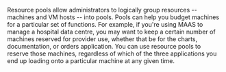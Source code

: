 Resource pools allow administrators to logically group resources -- machines and VM hosts -- into pools. Pools can help you budget machines for a particular set of functions.  For example, if you're using MAAS to manage a hospital data centre, you may want to keep a certain number of machines reserved for provider use, whether that be for the charts, documentation, or orders application.  You can use resource pools to reserve those machines, regardless of which of the three applications you end up loading onto a particular machine at any given time. 

<!-- snap-2-7-cli snap-2-8-cli snap-2-9-cli deb-2-7-cli deb-2-8-cli deb-2-9-cli

#### Quick questions you may have:

* [How can I create a resource pool?](#heading--creating-a-resource-pool)
* [How can I list available resource pools?](#heading--list-available-resource-pools)
* [How can I list a single resource pool?](#heading--list-a-single-resource-pool)
* [How can I update a resource pool?](#heading--update-a-resource-pool)
* [How can I delete a resource pool?](#heading--delete-a-resource-pool)
* [How can I add a machine to a resource pool?](#heading--add-a-machine-to-a-resource-pool)
* [How can I get started with MAAS CLI?](/t/maas-cli/802)

<h2 id="heading--creating-a-resource-pool">Creating a resource pool</h2>

Here's an example that demonstrates how to create a new resource pool named `myresource`.

``` bash
maas $PROFILE resource-pools create name=myresource description="A new resource pool."
```

[note]
The `description` field is optional.
[/note]

<h2 id="heading--list-available-resource-pools">List available resource pools</h2>

``` bash
maas $PROFILE resource-pools read
```

<h2 id="heading--list-a-single-resource-pool">List a single resource pool</h2>

``` bash
maas $PROFILE resource-pool read $RESOURCE_POOL_ID
```

<h2 id="heading--update-a-resource-pool">Update a resource pool</h2>

``` bash
maas $PROFILE resource-pool update $RESOURCE_POOL_ID name=newname description="A new description."
```

[note]
The `name` and `description` fields are optional.
[/note]

<h2 id="heading--delete-a-resource-pool">Delete a resource pool</h2>

``` bash
maas $PROFILE resource-pool delete $RESOURCE_POOL_ID
```

<h2 id="heading--add-a-machine-to-a-resource-pool">Add a machine to a resource pool</h2>

``` bash
maas $PROFILE machine update $SYSTEM_ID pool=$POOL_NAME
```

snap-2-7-cli snap-2-8-cli snap-2-9-cli deb-2-7-cli deb-2-8-cli deb-2-9-cli -->

<!-- snap-2-7-ui snap-2-8-ui snap-2-9-ui deb-2-7-ui deb-2-8-ui deb-2-9-ui
#### Quick questions you may have:

* [How can I add a resource pool?](#heading--add-a-resource-pool)
* [How can I delete a resource pool?](#heading--deleting-a-resource-pool)
* [How do I add a node to a resource pool?](#heading--add-a-node-to-a-resource-pool)
* [How do I remove a node from a resource pool?](#heading--removing-a-node-from-a-resource-pool)
* [How do I add a VM host to a resource pool?](#heading--add-a-vm-host-to-a-resource-pool)
* [How do I remove a VM host from a resource pool?](#heading--removing-a-vm-host-from-a-resource-pool)

Administrators can manage resource pools on the Machines page in the web UI, under the Resource pools tab.   Also note that all MAAS installations have a resource pool named "default." MAAS automatically adds new machines to the default resource pool.

<h2 id="heading--add-a-resource-pool">Add a resource pool</h2>

Use the Add pool button to add a new resource pool.

After giving your new pool a name and description, click the Add pool button:

<a href="https://assets.ubuntu.com/v1/2f010325-nodes-resource-pools__2.5_add-pool.png" target = "_blank"><img src="https://assets.ubuntu.com/v1/2f010325-nodes-resource-pools__2.5_add-pool.png"></a>

<h2 id="heading--deleting-a-resource-pool">Deleting a resource pool</h2>

To delete a resource pool, click the trashcan icon next to the pool.

<a href="https://assets.ubuntu.com/v1/630ed938-nodes-resource-pools__2.5_delete-pool.png" target = "_blank"><img src="https://assets.ubuntu.com/v1/630ed938-nodes-resource-pools__2.5_delete-pool.png"></a>

[note]
If you delete a resource pool, all machines that belong to that resource pool will return to the default pool.
[/note]

<h2 id="heading--add-a-node-to-a-resource-pool">Add a machine to a resource pool</h2>

To add a machine to a resource pool, on the Machines page, select the machine you want to add to the resource pool. Next, select the Configuration tab. Now select the resource pool and click the Save changes button.

<a href="https://assets.ubuntu.com/v1/648e7a8e-nodes-resource-pools__2.5_add-machine.png" target = "_blank"><img src="https://assets.ubuntu.com/v1/648e7a8e-nodes-resource-pools__2.5_add-machine.png"></a>

<h2 id="heading--removing-a-node-from-a-resource-pool">Removing a machine from a resource pool</h2>

To remove a machine from a resource pool, follow the same procedure you would use to add a machine, but select "default" as the new resource pool. This action will return the machine to the default resource pool.

<h2 id="heading--add-a-vm-host-to-a-resource-pool">Add a VM host to a resource pool</h2>

You can add a VM host to a resource pool when you create a new VM host, or you can edit a VM host's configuration:

<a href="https://assets.ubuntu.com/v1/84a89952-nodes-resource-pools__2.5_pod_to_pool.png" target = "_blank"><img src="https://assets.ubuntu.com/v1/84a89952-nodes-resource-pools__2.5_pod_to_pool.png"></a>

<h2 id="heading--removing-a-vm-host-from-a-resource-pool">Removing a VM host from a resource pool</h2>

To remove a VM host from a resource pool, follow the same procedure you would use to add a VM host to a resource pool, except select "default" as the new resource pool. This action will return the machine to the default resource pool.

snap-2-7-ui snap-2-8-ui snap-2-9-ui deb-2-7-ui deb-2-8-ui deb-2-9-ui -->
